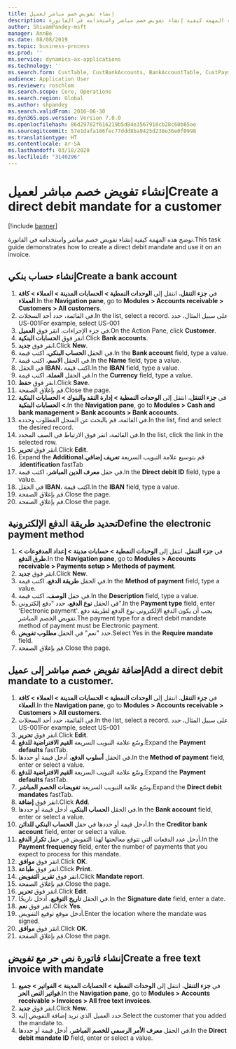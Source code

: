 ```yaml
---
title: إنشاء تفويض خصم مباشر لعميل
description: توضح هذه المهمة كيفية إنشاء تفويض خصم مباشر واستخدامه في الفاتورة.
author: ShivamPandey-msft
manager: AnnBe
ms.date: 08/08/2019
ms.topic: business-process
ms.prod: ''
ms.service: dynamics-ax-applications
ms.technology: ''
ms.search.form: CustTable, CustBankAccounts, BankAccountTable, CustPaymMode, CustDirectDebitMandate, BankAccountTableLookUp, SrsReportViewerForm,  LogisticsAddressCityLookup, CustFreeInvoice, CustTableLookup
audience: Application User
ms.reviewer: roschlom
ms.search.scope: Core, Operations
ms.search.region: Global
ms.author: shpandey
ms.search.validFrom: 2016-06-30
ms.dyn365.ops.version: Version 7.0.0
ms.openlocfilehash: 86d29782f616219b5d84e3567910cb28c60b65ae
ms.sourcegitcommit: 57e1dafa186fec77ddd8ba9425d238e36e0f0998
ms.translationtype: HT
ms.contentlocale: ar-SA
ms.lasthandoff: 03/18/2020
ms.locfileid: "3140296"
---
```

# <a name="create-a-direct-debit-mandate-for-a-customer"></a><span data-ttu-id="fea06-103">إنشاء تفويض خصم مباشر لعميل</span><span class="sxs-lookup"><span data-stu-id="fea06-103">Create a direct debit mandate for a customer</span></span>

[!include [banner](../../includes/banner.md)]

<span data-ttu-id="fea06-104">توضح هذه المهمة كيفية إنشاء تفويض خصم مباشر واستخدامه في الفاتورة.</span><span class="sxs-lookup"><span data-stu-id="fea06-104">This task guide demonstrates how to create a direct debit mandate and use it on an invoice.</span></span>


## <a name="create-a-bank-account"></a><span data-ttu-id="fea06-105">إنشاء حساب بنكي</span><span class="sxs-lookup"><span data-stu-id="fea06-105">Create a bank account</span></span>
1. <span data-ttu-id="fea06-106">في **جزء التنقل**، انتقل إلى **الوحدات النمطية > الحسابات المدينة > العملاء > كافة العملاء**.</span><span class="sxs-lookup"><span data-stu-id="fea06-106">In the **Navigation pane**, go to **Modules > Accounts receivable > Customers > All customers**.</span></span>
2. <span data-ttu-id="fea06-107">في القائمة، حدد أحد السجلات.</span><span class="sxs-lookup"><span data-stu-id="fea06-107">In the list, select a record.</span></span> <span data-ttu-id="fea06-108">على سبيل المثال، حدد US-001</span><span class="sxs-lookup"><span data-stu-id="fea06-108">For example, select US-001</span></span>
3. <span data-ttu-id="fea06-109">في جزء الإجراءات، انقر فوق **العميل**.</span><span class="sxs-lookup"><span data-stu-id="fea06-109">On the Action Pane, click **Customer**.</span></span>
4. <span data-ttu-id="fea06-110">انقر فوق **الحسابات البنكية**.</span><span class="sxs-lookup"><span data-stu-id="fea06-110">Click **Bank accounts**.</span></span>
5. <span data-ttu-id="fea06-111">انقر فوق **جديد**.</span><span class="sxs-lookup"><span data-stu-id="fea06-111">Click **New**.</span></span>
6. <span data-ttu-id="fea06-112">في الحقل **الحساب البنكي**، اكتب قيمة.</span><span class="sxs-lookup"><span data-stu-id="fea06-112">In the **Bank account** field, type a value.</span></span>
7. <span data-ttu-id="fea06-113">في الحقل **الاسم**، اكتب قيمة.</span><span class="sxs-lookup"><span data-stu-id="fea06-113">In the **Name** field, type a value.</span></span>
8. <span data-ttu-id="fea06-114">في الحقل **IBAN‬**، اكتب قيمة.</span><span class="sxs-lookup"><span data-stu-id="fea06-114">In the **IBAN** field, type a value.</span></span>
9. <span data-ttu-id="fea06-115">في الحقل **العملة**، اكتب قيمة.</span><span class="sxs-lookup"><span data-stu-id="fea06-115">In the **Currency** field, type a value.</span></span>
10. <span data-ttu-id="fea06-116">انقر فوق **حفظ**.</span><span class="sxs-lookup"><span data-stu-id="fea06-116">Click **Save**.</span></span>
11. <span data-ttu-id="fea06-117">قم بإغلاق الصفحة.</span><span class="sxs-lookup"><span data-stu-id="fea06-117">Close the page.</span></span>
12. <span data-ttu-id="fea06-118">في **جزء التنقل**، انتقل إلى **الوحدات النمطية > إدارة النقد والبنوك‬ > الحسابات البنكية > الحسابات البنكية**.</span><span class="sxs-lookup"><span data-stu-id="fea06-118">In the **Navigation pane**, go to **Modules > Cash and bank management > Bank accounts > Bank accounts**.</span></span>
13. <span data-ttu-id="fea06-119">في القائمة، قم بالبحث عن السجل المطلوب وحدده.</span><span class="sxs-lookup"><span data-stu-id="fea06-119">In the list, find and select the desired record.</span></span>
14. <span data-ttu-id="fea06-120">في القائمة، انقر فوق الارتباط في الصف المحدد.</span><span class="sxs-lookup"><span data-stu-id="fea06-120">In the list, click the link in the selected row.</span></span>
15. <span data-ttu-id="fea06-121">انقر فوق **تحرير**.</span><span class="sxs-lookup"><span data-stu-id="fea06-121">Click **Edit**.</span></span>
16. <span data-ttu-id="fea06-122">‏‫قم بتوسيع علامة التبويب السريعة **تعريف إضافي**.</span><span class="sxs-lookup"><span data-stu-id="fea06-122">Expand the **Additional identification** fastTab.</span></span>
17. <span data-ttu-id="fea06-123">في حقل ‏**معرف الدين المباشر**، اكتب قيمة.</span><span class="sxs-lookup"><span data-stu-id="fea06-123">In the **Direct debit ID** field, type a value.</span></span>
18. <span data-ttu-id="fea06-124">في الحقل **IBAN‬**، اكتب قيمة.</span><span class="sxs-lookup"><span data-stu-id="fea06-124">In the **IBAN** field, type a value.</span></span>
19. <span data-ttu-id="fea06-125">قم بإغلاق الصفحة.</span><span class="sxs-lookup"><span data-stu-id="fea06-125">Close the page.</span></span>
20. <span data-ttu-id="fea06-126">قم بإغلاق الصفحة.</span><span class="sxs-lookup"><span data-stu-id="fea06-126">Close the page.</span></span>

## <a name="define-the-electronic-payment-method"></a><span data-ttu-id="fea06-127">تحديد طريقة الدفع الإلكترونية</span><span class="sxs-lookup"><span data-stu-id="fea06-127">Define the electronic payment method</span></span>
1. <span data-ttu-id="fea06-128">في **جزء التنقل**، انتقل إلى **الوحدات النمطية‬ > حسابات مدينة‬ > إعداد المدفوعات‬ > طرق الدفع**‬.</span><span class="sxs-lookup"><span data-stu-id="fea06-128">In the **Navigation pane**, go to **Modules > Accounts receivable > Payments setup > Methods of payment**.</span></span>
2. <span data-ttu-id="fea06-129">انقر فوق **جديد**.</span><span class="sxs-lookup"><span data-stu-id="fea06-129">Click **New**.</span></span>
3. <span data-ttu-id="fea06-130">في الحقل **طريقة الدفع**، اكتب قيمة.</span><span class="sxs-lookup"><span data-stu-id="fea06-130">In the **Method of payment** field, type a value.</span></span>
4. <span data-ttu-id="fea06-131">في حقل **الوصف**، اكتب قيمة.</span><span class="sxs-lookup"><span data-stu-id="fea06-131">In the **Description** field, type a value.</span></span>
5. <span data-ttu-id="fea06-132">في الحقل **نوع الدفع**، حدد "دفع إلكتروني".</span><span class="sxs-lookup"><span data-stu-id="fea06-132">In the **Payment type** field, enter 'Electronic payment'.</span></span> <span data-ttu-id="fea06-133">يجب أن يكون الدفع الإلكتروني نوع الدفع لطريقة دفع تفويض الخصم المباشر.</span><span class="sxs-lookup"><span data-stu-id="fea06-133">The payment type for a direct debit mandate method of payment must be Electronic payment.</span></span>
6. <span data-ttu-id="fea06-134">حدد "نعم" في الحقل **مطلوب تفويض‬**.</span><span class="sxs-lookup"><span data-stu-id="fea06-134">Select Yes in the **Require mandate** field.</span></span>
7. <span data-ttu-id="fea06-135">قم بإغلاق الصفحة.</span><span class="sxs-lookup"><span data-stu-id="fea06-135">Close the page.</span></span>

## <a name="add-a-direct-debit-mandate-to-a-customer"></a><span data-ttu-id="fea06-136">إضافة تفويض خصم مباشر إلى عميل</span><span class="sxs-lookup"><span data-stu-id="fea06-136">Add a direct debit mandate to a customer.</span></span>
1. <span data-ttu-id="fea06-137">في **جزء التنقل**، انتقل إلى **الوحدات النمطية > الحسابات المدينة > العملاء > كافة العملاء**.</span><span class="sxs-lookup"><span data-stu-id="fea06-137">In the **Navigation pane**, go to **Modules > Accounts receivable > Customers > All customers**.</span></span>
2. <span data-ttu-id="fea06-138">في القائمة، حدد أحد السجلات.</span><span class="sxs-lookup"><span data-stu-id="fea06-138">In the list, select a record.</span></span> <span data-ttu-id="fea06-139">على سبيل المثال، حدد US-001</span><span class="sxs-lookup"><span data-stu-id="fea06-139">For example, select US-001</span></span>
3. <span data-ttu-id="fea06-140">انقر فوق **تحرير**.</span><span class="sxs-lookup"><span data-stu-id="fea06-140">Click **Edit**.</span></span>
4. <span data-ttu-id="fea06-141">وسّع علامة التبويب السريعة **القيم الافتراضية للدفع‬**.</span><span class="sxs-lookup"><span data-stu-id="fea06-141">Expand the **Payment defaults** fastTab.</span></span>
5. <span data-ttu-id="fea06-142">في الحقل **أسلوب الدفع**، أدخل قيمة أو حددها.</span><span class="sxs-lookup"><span data-stu-id="fea06-142">In the **Method of payment** field, enter or select a value.</span></span>
6. <span data-ttu-id="fea06-143">وسّع علامة التبويب السريعة **القيم الافتراضية للدفع‬**.</span><span class="sxs-lookup"><span data-stu-id="fea06-143">Expand the **Payment defaults** fastTab.</span></span>
7. <span data-ttu-id="fea06-144">وسّع علامة التبويب السريعة **تفويضات الخصم المباشر**.</span><span class="sxs-lookup"><span data-stu-id="fea06-144">Expand the **Direct debit mandates** fastTab.</span></span>
8. <span data-ttu-id="fea06-145">انقر فوق **إضافة**.</span><span class="sxs-lookup"><span data-stu-id="fea06-145">Click **Add**.</span></span>
9. <span data-ttu-id="fea06-146">في الحقل **الحساب البنكي**، أدخل قيمة أو حددها.</span><span class="sxs-lookup"><span data-stu-id="fea06-146">In the **Bank account** field, enter or select a value.</span></span>
10. <span data-ttu-id="fea06-147">أدخل قيمة أو حددها في حقل **الحساب البنكي للدائن**.</span><span class="sxs-lookup"><span data-stu-id="fea06-147">In the **Creditor bank account** field, enter or select a value.</span></span>
11. <span data-ttu-id="fea06-148">أدخل عدد الدفعات التي تتوقع معالجتها لهذا التفويض في حقل **تكرار الدفع‬**.</span><span class="sxs-lookup"><span data-stu-id="fea06-148">In the **Payment frequency** field, enter the number of payments that you expect to process for this mandate.</span></span>
12. <span data-ttu-id="fea06-149">انقر فوق **موافق**.</span><span class="sxs-lookup"><span data-stu-id="fea06-149">Click **OK**.</span></span>
13. <span data-ttu-id="fea06-150">انقر فوق **طباعة**.</span><span class="sxs-lookup"><span data-stu-id="fea06-150">Click **Print**.</span></span>
14. <span data-ttu-id="fea06-151">انقر فوق **تقرير التفويض**.</span><span class="sxs-lookup"><span data-stu-id="fea06-151">Click **Mandate report**.</span></span>
15. <span data-ttu-id="fea06-152">قم بإغلاق الصفحة.</span><span class="sxs-lookup"><span data-stu-id="fea06-152">Close the page.</span></span>
16. <span data-ttu-id="fea06-153">انقر فوق **تحرير**.</span><span class="sxs-lookup"><span data-stu-id="fea06-153">Click **Edit**.</span></span>
17. <span data-ttu-id="fea06-154">في الحقل **تاريخ التوقيع**، أدخل تاريخًا.</span><span class="sxs-lookup"><span data-stu-id="fea06-154">In the **Signature date** field, enter a date.</span></span>
18. <span data-ttu-id="fea06-155">انقر فوق **نعم**.</span><span class="sxs-lookup"><span data-stu-id="fea06-155">Click **Yes**.</span></span>
19. <span data-ttu-id="fea06-156">أدخل موقع توقيع التفويض.</span><span class="sxs-lookup"><span data-stu-id="fea06-156">Enter the location where the mandate was signed.</span></span>
20. <span data-ttu-id="fea06-157">انقر فوق **موافق**.</span><span class="sxs-lookup"><span data-stu-id="fea06-157">Click **OK**.</span></span>
21. <span data-ttu-id="fea06-158">قم بإغلاق الصفحة.</span><span class="sxs-lookup"><span data-stu-id="fea06-158">Close the page.</span></span>

## <a name="create-a-free-text-invoice-with-mandate"></a><span data-ttu-id="fea06-159">إنشاء فاتورة نص حر مع تفويض</span><span class="sxs-lookup"><span data-stu-id="fea06-159">Create a free text invoice with mandate</span></span>
1. <span data-ttu-id="fea06-160">في **جزء التنقل**، انتقل إلى **الوحدات النمطية > الحسابات المدينة > الفواتير > جميع فواتير النص الحر**.</span><span class="sxs-lookup"><span data-stu-id="fea06-160">In the **Navigation pane**, go to **Modules > Accounts receivable > Invoices > All free text invoices**.</span></span>
2. <span data-ttu-id="fea06-161">انقر فوق **جديد**.</span><span class="sxs-lookup"><span data-stu-id="fea06-161">Click **New**.</span></span>
3. <span data-ttu-id="fea06-162">حدد العميل الذي تريد إضافة التفويض إليه.</span><span class="sxs-lookup"><span data-stu-id="fea06-162">Select the customer that you added the mandate to.</span></span>
4. <span data-ttu-id="fea06-163">في الحقل **معرف الأمر الرسمي للخصم المباشر**، أدخل قيمة أو حددها.</span><span class="sxs-lookup"><span data-stu-id="fea06-163">In the **Direct debit mandate ID** field, enter or select a value.</span></span>

